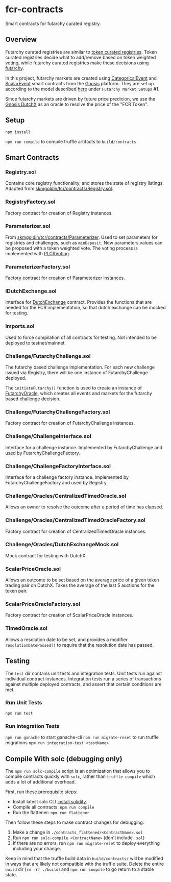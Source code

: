 # fcr-contracts

Smart contracts for futarchy curated registry.

## Overview

Futarchy curated registries are similar to [token curated registries](https://medium.com/@ilovebagels/token-curated-registries-1-0-61a232f8dac7). Token curated registries decide what to add/remove based on token weighted voting, while futarchy curated registries make these decisions using [futarchy](http://mason.gmu.edu/~rhanson/futarchy.html). 

In this project, futarchy markets are created using [CategoricalEvent](https://github.com/levelkdev/pm-contracts/blob/78ba5acb928381d3335b6cff851d16f7d61e8afd/contracts/Events/CategoricalEvent.sol) and [ScalarEvent](https://github.com/levelkdev/pm-contracts/blob/78ba5acb928381d3335b6cff851d16f7d61e8afd/contracts/Events/ScalarEvent.sol) smart contracts from the [Gnosis](https://github.com/gnosis) platform. They are set up according to the model described [here](https://ethresear.ch/t/possible-futarchy-setups/1820) under `Futarchy Market Setups` #1.

Since futarchy markets are driven by future price predicion, we use the [Gnosis DutchX](https://blog.gnosis.pm/introducing-the-gnosis-dutch-exchange-53bd3d51f9b2) as an oracle to resolve the price of the "FCR Token".

## Setup

`npm install`

`npm run compile` to compile truffle artifacts to `build/contracts`

## Smart Contracts

### Registry.sol

Contains core registry functionality, and stores the state of registry listings. Adapted from [skmgoldin/tcr/contracts/Registry.sol](https://github.com/skmgoldin/tcr/blob/4853e4dd8d6080d95e51955c81c1052017b1d3ec/contracts/Registry.sol).

### RegistryFactory.sol

Factory contract for creation of Registry instances.

### Parameterizer.sol

From [skmgoldin/tcr/contracts/Parameterizer](https://github.com/skmgoldin/tcr/blob/4853e4dd8d6080d95e51955c81c1052017b1d3ec/contracts/Parameterizer.sol). Used to set parameters for registries and challenges, such as `minDeposit`. New parameters values can be proposed with a token weighted vote. The voting process is implemented with [PLCRVoting](https://github.com/ConsenSys/PLCRVoting/blob/2e63c1f5190a9a1166b4b72f86e325ed61460b24/contracts/PLCRVoting.sol).

### ParameterizerFactory.sol

Factory contract for creation of Parameterizer instances.

### IDutchExchange.sol

Interface for [DutchExchange](https://github.com/gnosis/dx-contracts/blob/9c56c471df86587473c12aa057b87e44c34dd702/contracts/DutchExchange.sol) contract. Provides the functions that are needed for the FCR implementation, so that dutch exchange can be mocked for testing.

### Imports.sol

Used to force compilation of all contracts for testing. Not intended to be deployed to testnet/mainnet.

### Challenge/FutarchyChallenge.sol

The futarchy based challenge implementation. For each new challenge issued via Registry, there will be one instance of FutarchyChallenge deployed.

The `initiateFutarchy()` function is used to create an instance of [FutarchyOracle](https://github.com/levelkdev/pm-contracts/blob/78ba5acb928381d3335b6cff851d16f7d61e8afd/contracts/Oracles/FutarchyOracle.sol), which creates all events and markets for the futarchy based challenge decision.

### Challenge/FutarchyChallengeFactory.sol

Factory contract for creation of FutarchyChallenge instances.

### Challenge/ChallengeInterface.sol

Interface for a challenge instance. Implemented by FutarchyChallenge and used by FutarchyChallengeFactory.

### Challenge/ChallengeFactoryInterface.sol

Interface for a challenge factory instance. Implemented by FutarchyChallengeFactory and used by Registry.

### Challenge/Oracles/CentralizedTimedOracle.sol

Allows an owner to resolve the outcome after a period of time has elapsed.

### Challenge/Oracles/CentralizedTimedOracleFactory.sol

Factory contract for creation of CentralizedTimedOracle instances.

### Challenge/Oracles/DutchExchangeMock.sol

Mock contract for testing with DutchX.

### ScalarPriceOracle.sol

Allows an outcome to be set based on the average price of a given token trading pair on DutchX. Takes the average of the last 5 auctions for the token pair.

### ScalarPriceOracleFactory.sol

Factory contract for creation of ScalarPriceOracle instances.

### TimedOracle.sol

Allows a resolution date to be set, and provides a modifier `resolutionDatePassed()` to require that the resolution date has passed.

## Testing

The `test` dir contains unit tests and integration tests. Unit tests run against individual contract instances. Integration tests run a series of transactions against multiple deployed contracts, and assert that certain conditions are met.

### Run Unit Tests

`npm run test`

### Run Integration Tests

`npm run ganache` to start ganache-cli
`npm run migrate-reset` to run truffle migrations
`npm run integration-test <testName>`

## Compile With solc (debugging only)

The `npm run solc-compile` script is an optimization that allows you to compile contracts quickly with `solc`, rather than `truffle compile` which adds a lot of additional overhead.

First, run these prerequisite steps:

* Install latest solc CLI [install solidity](https://solidity.readthedocs.io/en/v0.4.24/installing-solidity.html).
* Compile all contracts: `npm run compile`
* Run the flattener: `npm run flattener`

Then follow these steps to make contract changes for debugging:

1. Make a change in `./contracts_flattened/<ContractName>.sol`
2. Run `npm run solc-compile <ContractName>` (don't include `.sol`)
3. If there are no errors, run `npm run migrate-reset` to deploy everything including your change.

Keep in mind that the truffle build data in `build/contracts/` will be modified in ways that are likely not compatible with the truffle suite. Delete the entire `build` dir (`rm -rf ./build`) and `npm run compile` to go return to a stable state.
